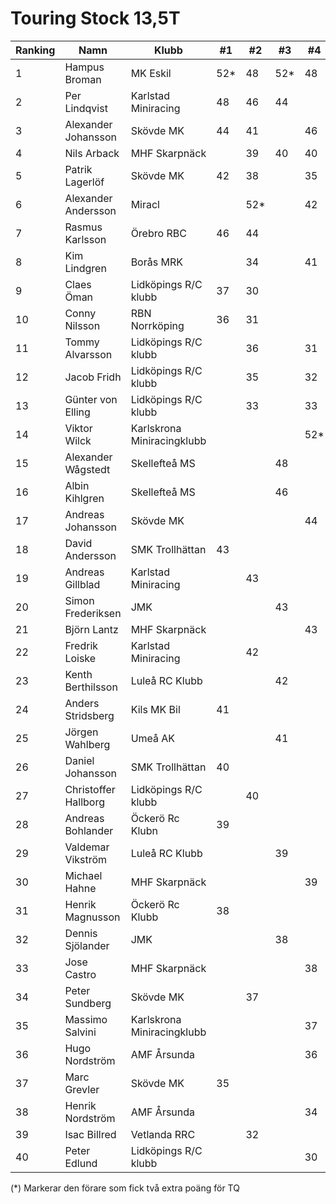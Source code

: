 # Touring Stock 13,5T

| Ranking | Namn                 | Klubb                      |  #1 |  #2 |  #3 |  #4 |  #5 | Final | Tot |
| ------- | -------------------- | -------------------------- | --- | --- | --- | --- | --- | ----- | --- |
| 1       | Hampus Broman        | MK Eskil                   | 52* | 48  | 52* | 48  |     |       | 152 |
| 2       | Per Lindqvist        | Karlstad Miniracing        | 48  | 46  | 44  |     |     |       | 138 |
| 3       | Alexander Johansson  | Skövde MK                  | 44  | 41  |     | 46  |     |       | 131 |
| 4       | Nils Arback          | MHF Skarpnäck              |     | 39  | 40  | 40  |     |       | 119 |
| 5       | Patrik Lagerlöf      | Skövde MK                  | 42  | 38  |     | 35  |     |       | 115 |
| 6       | Alexander Andersson  | Miracl                     |     | 52* |     | 42  |     |       | 94  |
| 7       | Rasmus Karlsson      | Örebro RBC                 | 46  | 44  |     |     |     |       | 90  |
| 8       | Kim Lindgren         | Borås MRK                  |     | 34  |     | 41  |     |       | 75  |
| 9       | Claes Öman           | Lidköpings R/C klubb       | 37  | 30  |     |     |     |       | 67  |
| 10      | Conny Nilsson        | RBN Norrköping             | 36  | 31  |     |     |     |       | 67  |
| 11      | Tommy Alvarsson      | Lidköpings R/C klubb       |     | 36  |     | 31  |     |       | 67  |
| 12      | Jacob Fridh          | Lidköpings R/C klubb       |     | 35  |     | 32  |     |       | 67  |
| 13      | Günter von Elling    | Lidköpings R/C klubb       |     | 33  |     | 33  |     |       | 66  |
| 14      | Viktor Wilck         | Karlskrona Miniracingklubb |     |     |     | 52* |     |       | 52  |
| 15      | Alexander Wågstedt   | Skellefteå MS              |     |     | 48  |     |     |       | 48  |
| 16      | Albin Kihlgren       | Skellefteå MS              |     |     | 46  |     |     |       | 46  |
| 17      | Andreas Johansson    | Skövde MK                  |     |     |     | 44  |     |       | 44  |
| 18      | David Andersson      | SMK Trollhättan            | 43  |     |     |     |     |       | 43  |
| 19      | Andreas Gillblad     | Karlstad Miniracing        |     | 43  |     |     |     |       | 43  |
| 20      | Simon Frederiksen    | JMK                        |     |     | 43  |     |     |       | 43  |
| 21      | Björn Lantz          | MHF Skarpnäck              |     |     |     | 43  |     |       | 43  |
| 22      | Fredrik Loiske       | Karlstad Miniracing        |     | 42  |     |     |     |       | 42  |
| 23      | Kenth Berthilsson    | Luleå RC Klubb             |     |     | 42  |     |     |       | 42  |
| 24      | Anders Stridsberg    | Kils MK Bil                | 41  |     |     |     |     |       | 41  |
| 25      | Jörgen Wahlberg      | Umeå AK                    |     |     | 41  |     |     |       | 41  |
| 26      | Daniel Johansson     | SMK Trollhättan            | 40  |     |     |     |     |       | 40  |
| 27      | Christoffer Hallborg | Lidköpings R/C klubb       |     | 40  |     |     |     |       | 40  |
| 28      | Andreas Bohlander    | Öckerö Rc Klubn            | 39  |     |     |     |     |       | 39  |
| 29      | Valdemar Vikström    | Luleå RC Klubb             |     |     | 39  |     |     |       | 39  |
| 30      | Michael Hahne        | MHF Skarpnäck              |     |     |     | 39  |     |       | 39  |
| 31      | Henrik Magnusson     | Öckerö Rc Klubb            | 38  |     |     |     |     |       | 38  |
| 32      | Dennis Sjölander     | JMK                        |     |     | 38  |     |     |       | 38  |
| 33      | Jose Castro          | MHF Skarpnäck              |     |     |     | 38  |     |       | 38  |
| 34      | Peter Sundberg       | Skövde MK                  |     | 37  |     |     |     |       | 37  |
| 35      | Massimo Salvini      | Karlskrona Miniracingklubb |     |     |     | 37  |     |       | 37  |
| 36      | Hugo Nordström       | AMF Årsunda                |     |     |     | 36  |     |       | 36  |
| 37      | Marc Grevler         | Skövde MK                  | 35  |     |     |     |     |       | 35  |
| 38      | Henrik Nordström     | AMF Årsunda                |     |     |     | 34  |     |       | 34  |
| 39      | Isac Billred         | Vetlanda RRC               |     | 32  |     |     |     |       | 32  |
| 40      | Peter Edlund         | Lidköpings R/C klubb       |     |     |     | 30  |     |       | 30  |

(*) Markerar den förare som fick två extra poäng för TQ
